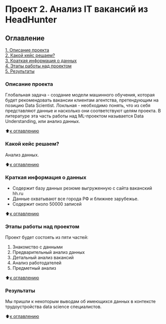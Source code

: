 # Проект 2.  Анализ IT вакансий из HeadHunter

## Оглавление  
[1. Описание проекта](https://github.com/AnyaChirkova/Project_1_HH_analysis/blob/master/README.md#Описание-проекта)  
[2. Какой кейс решаем?](https://github.com/AnyaChirkova/Project_1_HH_analysis/blob/master/README.md#Какой-кейс-решаем)  
[3. Краткая информация о данных](https://github.com/AnyaChirkova/Project_1_HH_analysis/blob/master/README.md#Краткая-информация-о-данных)  
[4. Этапы работы над проектом](https://github.com/AnyaChirkova/Project_1_HH_analysis/blob/master/README.md#Этапы-работы-над-проектом)  
[5. Результаты](https://github.com/AnyaChirkova/Project_1_HH_analysis/blob/master/README.md#Результаты)    


### Описание проекта   

Глобальная задача - создание модели машинного обучения, которая будет рекомендовать вакансии клиентам агентства, претендующим на позицию Data Scientist. Локльная - необходимо понять, что из себя представляют данные и насколько они соответствуют целям проекта. В литературе эта часть работы над ML-проектом называется Data Understanding, или анализ данных.

:arrow_up:[к оглавлению](https://github.com/AnyaChirkova/Project_1_HH_analysis/blob/master/README.md#Оглавление)

### Какой кейс решаем?

Анализ данных.

:arrow_up:[к оглавлению](https://github.com/AnyaChirkova/Project_1_HH_analysis/blob/master/README.md#Оглавление)
### Краткая информация о данных

* Содержит базу данных резюме выгруженную с сайта ваканский hh.ru
* Данные охватывают все города РФ и ближнее зарубежье.
* Содержит около 50000 записей

:arrow_up:[к оглавлению](https://github.com/AnyaChirkova/Project_1_HH_analysis/blob/master/README.md#Оглавление)

### Этапы работы над проектом 

Проект будет состоять из пяти частей:

1. Знакомство с данными
2. Предварительный анализ данных
3. Детальный анализ вакансий
4. Анализ работодателей
5. Предметный анализ

:arrow_up:[к оглавлению](https://github.com/AnyaChirkova/Project_1_HH_analysis/blob/master/README.md#Оглавление)

### Результаты

Мы пришли к некоторым выводам об имеющихся данных в контексте трудоустройства data science специалистов.

:arrow_up:[к оглавлению](https://github.com/AnyaChirkova/Project_1_HH_analysis/blob/master/README.md#Оглавление)